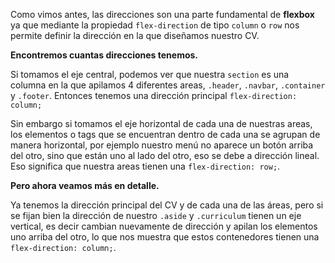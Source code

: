 Como vimos antes, las direcciones son una parte fundamental de **flexbox** ya que mediante la propiedad `flex-direction` de tipo `column` o `row` nos permite definir la dirección en la que diseñamos nuestro CV.

**Encontremos cuantas direcciones tenemos.**

Si tomamos el eje central, podemos ver que nuestra `section` es una columna en la que apilamos 4 diferentes areas, `.header`, `.navbar`, `.container` y `.footer`. Entonces tenemos una dirección principal `flex-direction: column;`

Sin embargo si tomamos el eje horizontal de cada una de nuestras areas, los elementos o tags que se encuentran dentro de cada una se agrupan de manera horizontal, por ejemplo nuestro menú no aparece un botón arriba del otro, sino que están uno al lado del otro, eso se debe a dirección lineal. Eso significa que nuestra areas tienen una `flex-direction: row;`.

**Pero ahora veamos más en detalle.**

Ya tenemos la dirección principal del CV y de cada una de las áreas, pero si se fijan bien la dirección de nuestro `.aside` y `.curriculum` tienen un eje vertical, es decir cambian nuevamente de dirección y apilan los elementos uno arriba del otro, lo que nos muestra que estos contenedores tienen una `flex-direction: column;`.





